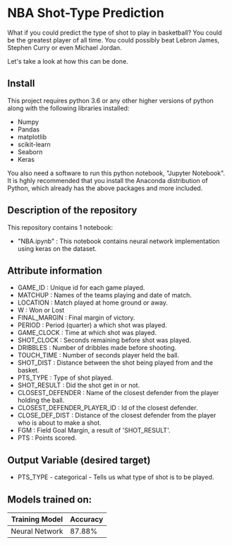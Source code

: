 # NBA Shot-Type Prediction

What if you could predict the type of shot to play in basketball? You could be the greatest player of all time. You could possibly beat Lebron James, Stephen Curry or even Michael Jordan. 

Let's take a look at how this can be done.

## Install

This project requires python 3.6 or any other higher versions of python along with the following libraries installed:

* Numpy
* Pandas
* matplotlib
* scikit-learn
* Seaborn
* Keras

You also need a software to run this python notebook, "Jupyter Notebook". It is hghly recommended that you install the Anaconda distribution of Python, which already has the above packages and more included.

## Description of the repository

This repository contains 1 notebook:

* "NBA.ipynb" : This notebook contains neural network implementation using keras on the dataset.

## Attribute information

* GAME_ID : Unique id for each game played.
* MATCHUP : Names of the teams playing and date of match.
* LOCATION : Match played at home ground or away.
* W : Won or Lost
* FINAL_MARGIN : Final margin of victory.
* PERIOD : Period (quarter) a which shot was played.
* GAME_CLOCK : Time at which shot was played.
* SHOT_CLOCK : Seconds remaining before shot was played.
* DRIBBLES : Number of dribbles made before shooting.
* TOUCH_TIME : Number of seconds player held the ball.
* SHOT_DIST : Distance between the shot being played from and the basket.
* PTS_TYPE : Type of shot played.
* SHOT_RESULT : Did the shot get in or not.
* CLOSEST_DEFENDER : Name of the closest defender from the player holding the ball.
* CLOSEST_DEFENDER_PLAYER_ID : Id of the closest defender.
* CLOSE_DEF_DIST : Distance of the closest defender from the player who is about to make a shot.
* FGM : Field Goal Margin, a result of 'SHOT_RESULT'.
* PTS : Points scored.

## Output Variable (desired target)

* PTS_TYPE - categorical - Tells us what type of shot is to be played.

## Models trained on:

Training Model | Accuracy
-------------- | --------
Neural Network | 87.88%